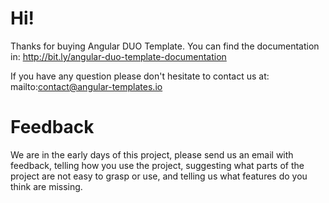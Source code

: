 # Hi!
Thanks for buying Angular DUO Template. You can find the documentation in: http://bit.ly/angular-duo-template-documentation

If you have any question please don't hesitate to contact us at: mailto:contact@angular-templates.io

# Feedback
We are in the early days of this project, please send us an email with feedback, telling how you use the project, suggesting what parts of the project are not easy to grasp or use, and telling us what features do you think are missing.

